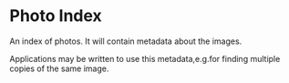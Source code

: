 # Photo Index

An index of photos. It will contain metadata about the images. 

Applications may be written to use this metadata,e.g.for finding multiple copies of the same image.
